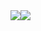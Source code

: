 <div style="display: flex; align-items: stretch;">
 <img class="img" src="https://github-readme-stats.vercel.app/api/top-langs/?username=tuliopd17&layout=compact&theme=transparent" />
 <img class="img" src="https://github-readme-stats.vercel.app/api?username=tuliopd17&show_icons=true&theme=transparent" />
</div>
